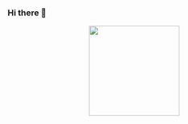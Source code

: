 ### Hi there 👋

<div align="center">
  <a href="https://github.com/thomaspessato">
  <img height="180em" src="https://github-readme-stats.vercel.app/api?username=thomaspessato&show_icons=true&theme=tokyonight&include_all_commits=true&count_private=true"/>
</div>

<!--
**thomaspessato/thomaspessato** is a ✨ _special_ ✨ repository because its `README.md` (this file) appears on your GitHub profile.

Here are some ideas to get you started:

- 🔭 I’m currently working on ...
- 🌱 I’m currently learning ...
- 👯 I’m looking to collaborate on ...
- 🤔 I’m looking for help with ...
- 💬 Ask me about ...
- 📫 How to reach me: ...
- 😄 Pronouns: ...
- ⚡ Fun fact: ...
-->
